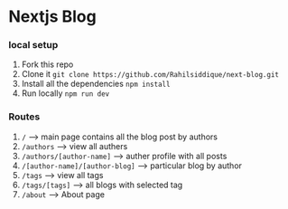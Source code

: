 # Nextjs Blog

### local setup

1. Fork this repo
2. Clone it `git clone https://github.com/Rahilsiddique/next-blog.git`
3. Install all the dependencies `npm install`
4. Run locally `npm run dev`

### Routes 

1. `/` --> main page contains all the blog post by authors
2. `/authors` --> view all authers
3. `/authors/[author-name]` --> auther profile with all posts
4. `/[author-name]/[author-blog]` --> particular blog by author
5. `/tags` --> view all tags
6. `/tags/[tags]` --> all blogs with selected tag
7. `/about` --> About page
